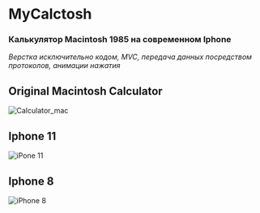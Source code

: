 # MyCalctosh
### Калькулятор Macintosh 1985 на современном Iphone
*Верстка исключительно кодом, MVC, передача данных посредством протоколов, анимации нажатия*

## Original Macintosh Calculator
![Calculator_mac](https://user-images.githubusercontent.com/79677367/189838251-fd4ea6ca-6d79-49e8-aead-5d71f1317f7f.png)

## Iphone 11
![ iPone 11](https://user-images.githubusercontent.com/79677367/189838273-cf4976a6-a918-4e17-a58b-bf6334d78b0d.png)

## Iphone 8
![iPhone 8](https://user-images.githubusercontent.com/79677367/189838281-e5a56744-9e5c-4930-b094-29f99099db4b.png)

